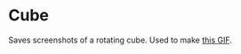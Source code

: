# Cube
Saves screenshots of a rotating cube. Used to make [this GIF](https://diefonk-wip.tumblr.com/post/151394622083/a-person-thinking-a-cube-but-speaking-a-square-i).
